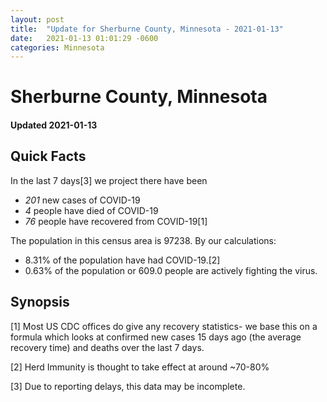 ```yaml
---
layout: post
title:  "Update for Sherburne County, Minnesota - 2021-01-13"
date:   2021-01-13 01:01:29 -0600
categories: Minnesota
---
```


# Sherburne County, Minnesota
#### Updated 2021-01-13

## Quick Facts

In the last 7 days[3] we project there have been
- *201* new cases of COVID-19
- *4* people have died of COVID-19
- *76* people have recovered from COVID-19[1]

The population in this census area is 97238. By our calculations:
- 8.31% of the population have had COVID-19.[2]
- 0.63% of the population or 609.0 people are actively fighting the virus.

## Synopsis




[1] Most US CDC offices do give any recovery statistics- we base this on a formula which looks at confirmed new cases
15 days ago (the average recovery time) and deaths over the last 7 days.

[2] Herd Immunity is thought to take effect at around ~70-80%

[3] Due to reporting delays, this data may be incomplete.
 
    